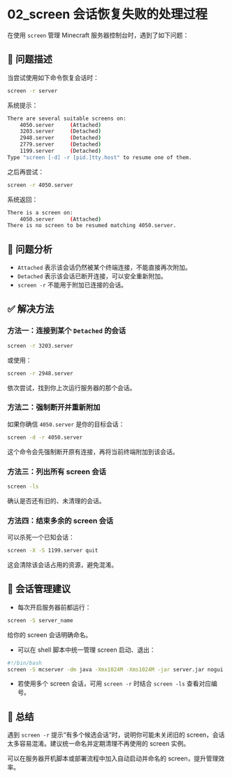 # 02_screen 会话恢复失败的处理过程

在使用 `screen` 管理 Minecraft 服务器控制台时，遇到了如下问题：

## 🧩 问题描述

当尝试使用如下命令恢复会话时：
```bash
screen -r server
```
系统提示：
```bash
There are several suitable screens on:
    4050.server     (Attached)
    3203.server     (Detached)
    2948.server     (Detached)
    2779.server     (Detached)
    1199.server     (Detached)
Type "screen [-d] -r [pid.]tty.host" to resume one of them.
```

之后再尝试：
```bash
screen -r 4050.server
```
系统返回：
```bash
There is a screen on:
    4050.server     (Attached)
There is no screen to be resumed matching 4050.server.
```

## 🧪 问题分析

- `Attached` 表示该会话仍然被某个终端连接，不能直接再次附加。
- `Detached` 表示该会话已断开连接，可以安全重新附加。
- `screen -r` 不能用于附加已连接的会话。

## ✅ 解决方法

### 方法一：连接到某个 `Detached` 的会话
```bash
screen -r 3203.server
```
或使用：
```bash
screen -r 2948.server
```
依次尝试，找到你上次运行服务器的那个会话。

### 方法二：强制断开并重新附加
如果你确信 `4050.server` 是你的目标会话：
```bash
screen -d -r 4050.server
```
这个命令会先强制断开原有连接，再将当前终端附加到该会话。

### 方法三：列出所有 screen 会话
```bash
screen -ls
```
确认是否还有旧的、未清理的会话。

### 方法四：结束多余的 screen 会话
可以杀死一个已知会话：
```bash
screen -X -S 1199.server quit
```
这会清除该会话占用的资源，避免混淆。

## 🔁 会话管理建议

- 每次开启服务器前都运行：
```bash
screen -S server_name
```
给你的 screen 会话明确命名。

- 可以在 shell 脚本中统一管理 screen 启动、退出：
```bash
#!/bin/bash
screen -S mcserver -dm java -Xmx1024M -Xms1024M -jar server.jar nogui
```

- 若使用多个 screen 会话，可用 `screen -r` 时结合 `screen -ls` 查看对应编号。

## 📝 总结

遇到 `screen -r` 提示“有多个候选会话”时，说明你可能未关闭旧的 screen，会话太多容易混淆。建议统一命名并定期清理不再使用的 screen 实例。

可以在服务器开机脚本或部署流程中加入自动启动并命名的 screen，提升管理效率。



